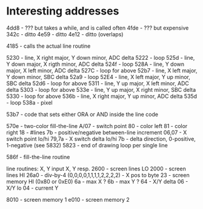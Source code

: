 # Interesting addresses

4dd8 - ??? but takes a while, and is called often
4fde - ??? but expensive
342c - ditto
4e59 - ditto
4e12 - ditto (overlaps)

4185 - calls the actual line routine


5230 - line, X right major, Y down minor, ADC delta
5222 - loop
525d - line, Y down major, X rigth minor, ADC delta
524f - loop
528A - line, Y down major, X left minor, ADC delta
527C - loop for above
52b7 - line, X left major, Y down minor, SBC delta
52a9 - loop
52E4 - line, X left major, Y up minor, SBC  delta
52d6 - loop for above
5311 - line, Y up major, X left minor, ADC delta
5303 - loop for above
533e - line, Y up major, X right minor, SBC delta
5330 - loop for above
536b - line, X right major, Y up minor, ADC delta
535d - loop
538a - pixel

53b7 - code that sets either ORA or AND inside the line code


570e - two-color fill-the-line
A/07 - switch point
80 - color left
81 - color right
18 - #lines
7b - positive/negative between-line increment
06,07 - X switch point lo/hi
79,7a - X switch delta lo/hi
7b - delta direction, 0-positive, 1-negative (see 5832)
5823 - end of drawing loop per single line


586f - fill-the-line routine

line routines: X, Y input X, Y resp.
2600 - screen lines LO
2000 - screen lines HI
26a0 - div-by-4 (0,0,0,0,1,1,1,1,2,2,2,2) - X pos to byte
23 - screen memory HI (0x80 or 0xE0)
6a - max X ?
6b - max Y ?
64 - X/Y delta
06 - X/Y lo
04 - current Y

8010 - screen memory 1
e010 - screen memory 2
